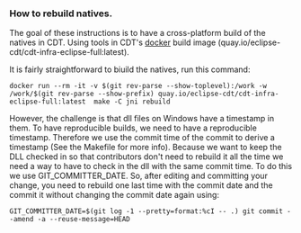 ### How to rebuild natives.

The goal of these instructions is to have a cross-platform build of the natives in CDT. Using tools in CDT's 
[docker](https://github.com/eclipse-cdt/cdt-infra/blob/master/docker/cdt-infra-eclipse-full/ubuntu-18.04/Dockerfile) build image
(quay.io/eclipse-cdt/cdt-infra-eclipse-full:latest).

It is fairly straightforward to biuild the natives, run this command:

```
docker run --rm -it -v $(git rev-parse --show-toplevel):/work -w /work/$(git rev-parse --show-prefix) quay.io/eclipse-cdt/cdt-infra-eclipse-full:latest  make -C jni rebuild
```

However, the challenge is that dll files on Windows have a timestamp in them. To have reproducible builds, we need to have a reproducible 
timestamp. Therefore we use the commit time of the commit to derive a timestamp (See the Makefile for more info). Because we want
to keep the DLL checked in so that contributors don't need to rebuild it all the time we need a way to have to check in the dll with 
the same commit time. To do this we use GIT_COMMITTER_DATE. So, after editing and committing your change, you need to rebuild one last
time with the commit date and the commit it without changing the commit date again using:

```
GIT_COMMITTER_DATE=$(git log -1 --pretty=format:%cI -- .) git commit --amend -a --reuse-message=HEAD
```
